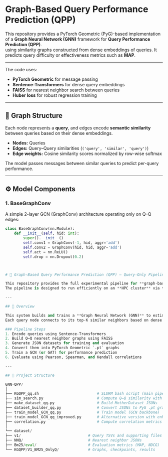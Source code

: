 # Graph-Based Query Performance Prediction (QPP)

This repository provides a PyTorch Geometric (PyG)-based implementation of a **Graph Neural Network (GNN)** framework for **Query Performance Prediction (QPP)**.  
using similarity graphs constructed from dense embeddings of queries.  It predicts query difficulty or effectiveness metrics such as **MAP**.

---

The code uses:
- **PyTorch Geometric** for message passing
- **Sentence-Transformers** for dense query embeddings
- **FAISS** for nearest neighbor search between queries
- **Huber loss** for robust regression training

---

## 🧩 Graph Structure

Each node represents a **query**, and edges encode **semantic similarity** between queries based on their dense embeddings.

- **Nodes:** Queries  
- **Edges:** Query–Query similarities (`('query', 'similar', 'query')`)  
- **Edge weights:** Cosine similarity scores normalized by row-wise softmax

The model passes messages between similar queries to predict per-query performance.

---

## ⚙️ Model Components

### 1. **BaseGraphConv**
A simple 2-layer GCN (GraphConv) architecture operating only on Q–Q edges:

```python
class BaseGraphConv(nn.Module):
    def __init__(self, hid: int):
        super().__init__()
        self.conv1 = GraphConv(-1, hid, aggr='add')
        self.conv2 = GraphConv(hid, hid, aggr='add')
        self.act = nn.ReLU()
        self.drop = nn.Dropout(0.2)



# 🧠 Graph-Based Query Performance Prediction (QPP) — Query-Only Pipeline

This repository provides the full experimental pipeline for **graph-based Query Performance Prediction (QPP)** using **query–query (Q–Q)** relations under the **BM25 baseline**.  
The pipeline is designed to run efficiently on an **HPC cluster** via the provided **SLURM batch script** (`KGQPP_qq.sh`).

---

## 🚀 Overview

This system builds and trains a **Graph Neural Network (GNN)** to estimate query effectiveness (e.g., MAP or NDCG) using **semantic relationships between queries**.  
Each query node connects to its top-K similar neighbors based on dense embeddings.

### Pipeline Steps
1. Encode queries using Sentence-Transformers  
2. Build Q–Q nearest neighbor graphs using FAISS  
3. Generate JSON datasets for training and evaluation  
4. Convert them into PyTorch Geometric `.pt` graphs  
5. Train a GCN (or GAT) for performance prediction  
6. Evaluate using Pearson, Spearman, and Kendall correlations  

---

## 📁 Project Structure

GNN-QPP/
│
├── KGQPP_qq.sh                          # SLURM bash script (main pipeline)
├── sim_search.py                        # Compute Q–Q similarity with FAISS
├── make_dataset_qq.py                   # Build MotherDataset JSONs
├── dataset_builder_qq.py                # Convert JSONs to PyG .pt graphs
├── train_model_GCN_qq.py                # Train model (GCN backbone)
├── train_model_GCN_qq_improved.py       # Alternative version with enhancements
├── correlation.py                       # Compute correlation metrics
│
└── dataset/
├── v1/                              # Query TSVs and supporting files
├── NNQ/                             # Nearest neighbor JSONs
├── Bm25/eval/                       # Evaluation metrics (MAP, NDCG)
└── KGQPP/V1_BM25_OnlyQ/             # Graphs, checkpoints, results
